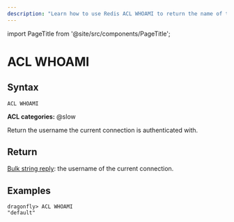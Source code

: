 ```yaml
---
description: "Learn how to use Redis ACL WHOAMI to return the name of the authenticated user."
---
```


import PageTitle from '@site/src/components/PageTitle';

# ACL WHOAMI

<PageTitle title="Redis ACL WHOAMI Command (Documentation) | Dragonfly" />

## Syntax

    ACL WHOAMI

**ACL categories:** @slow

Return the username the current connection is authenticated with.

## Return

[Bulk string reply](https://redis.io/docs/reference/protocol-spec/#bulk-strings): the username of the current connection.

## Examples

```shell
dragonfly> ACL WHOAMI
"default"
```
